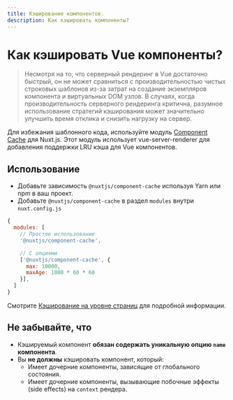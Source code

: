 ```yaml
---
title: Кэширование компонентов.
description: Как кэшировать компоненты?
---
```


# Как кэшировать Vue компоненты?

> Несмотря на то, что серверный рендеринг в Vue достаточно быстрый, он не может сравниться с производительностью чистых строковых шаблонов из-за затрат на создание экземпляров компонента и виртуальных DOM узлов. В случаях, когда производительность серверного рендеринга критична, разумное использование стратегий кэширования может значительно улучшить время отклика и снизить нагрузку на сервер.

Для избежания шаблонного кода, используйте модуль [Component Cache](https://github.com/nuxt-community/modules/tree/master/packages/component-cache) для Nuxt.js. Этот модуль использует vue-server-renderer для добавления поддержки LRU кэша для Vue компонентов.

## Использование

- Добавьте зависимость `@nuxtjs/component-cache` используя Yarn или npm в ваш проект.
- Добавьте `@nuxtjs/component-cache` в раздел `modules` внутри `nuxt.config.js`

```js
{
  modules: [
    // Простое использование
    '@nuxtjs/component-cache',

    // С опциями
    ['@nuxtjs/component-cache', {
      max: 10000,
      maxAge: 1000 * 60 * 60
    }],
  ]
}
```

Смотрите [Кэширование на уровне страниц](https://ssr.vuejs.org/ru/caching.html#component-level-caching) для подробной информации.

## Не забывайте, что

- Кэшируемый компонент **обязан содержать уникальную опцию `name` компонента**.
- Вы **не должны** кэшировать компонент, который:
  - Имеет дочерние компоненты, зависящие от глобального состояния.
  - Имеет дочерние компоненты, вызывающие побочные эффекты (side effects) на `context` рендера.
